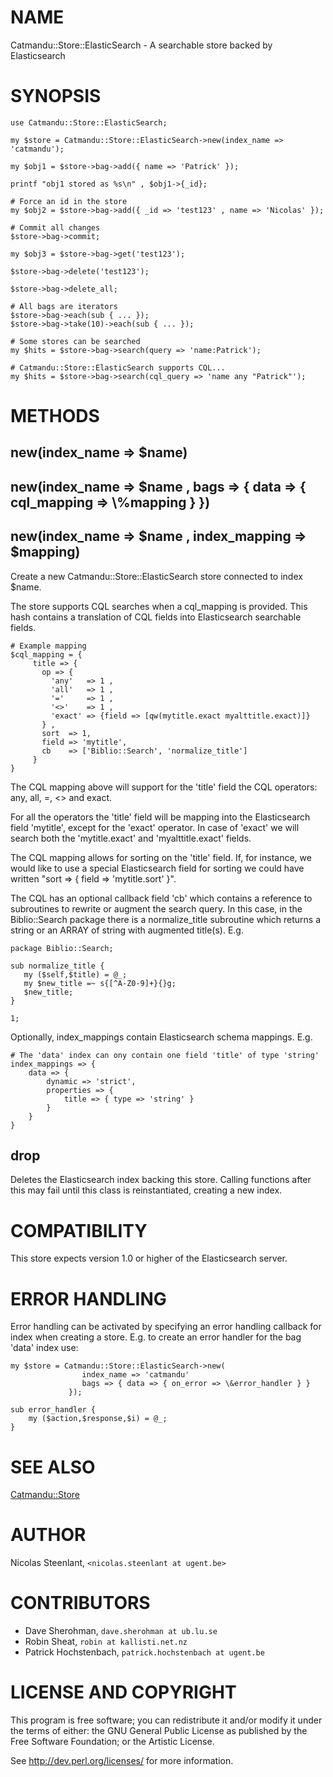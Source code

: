 # NAME

Catmandu::Store::ElasticSearch - A searchable store backed by Elasticsearch

# SYNOPSIS

    use Catmandu::Store::ElasticSearch;

    my $store = Catmandu::Store::ElasticSearch->new(index_name => 'catmandu');

    my $obj1 = $store->bag->add({ name => 'Patrick' });

    printf "obj1 stored as %s\n" , $obj1->{_id};

    # Force an id in the store
    my $obj2 = $store->bag->add({ _id => 'test123' , name => 'Nicolas' });

    # Commit all changes
    $store->bag->commit;

    my $obj3 = $store->bag->get('test123');

    $store->bag->delete('test123');

    $store->bag->delete_all;

    # All bags are iterators
    $store->bag->each(sub { ... });
    $store->bag->take(10)->each(sub { ... });

    # Some stores can be searched
    my $hits = $store->bag->search(query => 'name:Patrick');

    # Catmandu::Store::ElasticSearch supports CQL...
    my $hits = $store->bag->search(cql_query => 'name any "Patrick"');

# METHODS

## new(index\_name => $name)

## new(index\_name => $name , bags => { data => { cql\_mapping => \\%mapping } })

## new(index\_name => $name , index\_mapping => $mapping)

Create a new Catmandu::Store::ElasticSearch store connected to index $name.

The store supports CQL searches when a cql\_mapping is provided. This hash
contains a translation of CQL fields into Elasticsearch searchable fields.

    # Example mapping
    $cql_mapping = {
         title => {
           op => {
             'any'   => 1 ,
             'all'   => 1 ,
             '='     => 1 ,
             '<>'    => 1 ,
             'exact' => {field => [qw(mytitle.exact myalttitle.exact)]}
           } ,
           sort  => 1,
           field => 'mytitle',
           cb    => ['Biblio::Search', 'normalize_title']
         }
    }

The CQL mapping above will support for the 'title' field the CQL operators: any, all, =, <> and exact.

For all the operators the 'title' field will be mapping into the Elasticsearch field 'mytitle', except
for the 'exact' operator. In case of 'exact' we will search both the 'mytitle.exact' and 'myalttitle.exact'
fields.

The CQL mapping allows for sorting on the 'title' field. If, for instance, we would like to use a special
Elasticsearch field for sorting we could have written "sort => { field => 'mytitle.sort' }".

The CQL has an optional callback field 'cb' which contains a reference to subroutines to rewrite or
augment the search query. In this case, in the Biblio::Search package there is a normalize\_title
subroutine which returns a string or an ARRAY of string with augmented title(s). E.g.

    package Biblio::Search;

    sub normalize_title {
       my ($self,$title) = @_;
       my $new_title =~ s{[^A-Z0-9]+}{}g;
       $new_title;
    }

    1;

Optionally, index\_mappings contain Elasticsearch schema mappings. E.g.

    # The 'data' index can ony contain one field 'title' of type 'string'
    index_mappings => {
        data => {
            dynamic => 'strict',
            properties => {
                title => { type => 'string' }
            }
        }
    }

## drop

Deletes the Elasticsearch index backing this store. Calling functions after
this may fail until this class is reinstantiated, creating a new index.

# COMPATIBILITY

This store expects version 1.0 or higher of the Elasticsearch server.

# ERROR HANDLING

Error handling can be activated by specifying an error handling callback for index when creating
a store. E.g. to create an error handler for the bag 'data' index use:

    my $store = Catmandu::Store::ElasticSearch->new(
                    index_name => 'catmandu'
                    bags => { data => { on_error => \&error_handler } }
                 });

    sub error_handler {
        my ($action,$response,$i) = @_;
    }

# SEE ALSO

[Catmandu::Store](https://metacpan.org/pod/Catmandu::Store)

# AUTHOR

Nicolas Steenlant, `<nicolas.steenlant at ugent.be>`

# CONTRIBUTORS

- Dave Sherohman, `dave.sherohman at ub.lu.se`
- Robin Sheat, `robin at kallisti.net.nz`
- Patrick Hochstenbach, `patrick.hochstenbach at ugent.be`

# LICENSE AND COPYRIGHT

This program is free software; you can redistribute it and/or modify it
under the terms of either: the GNU General Public License as published
by the Free Software Foundation; or the Artistic License.

See http://dev.perl.org/licenses/ for more information.
